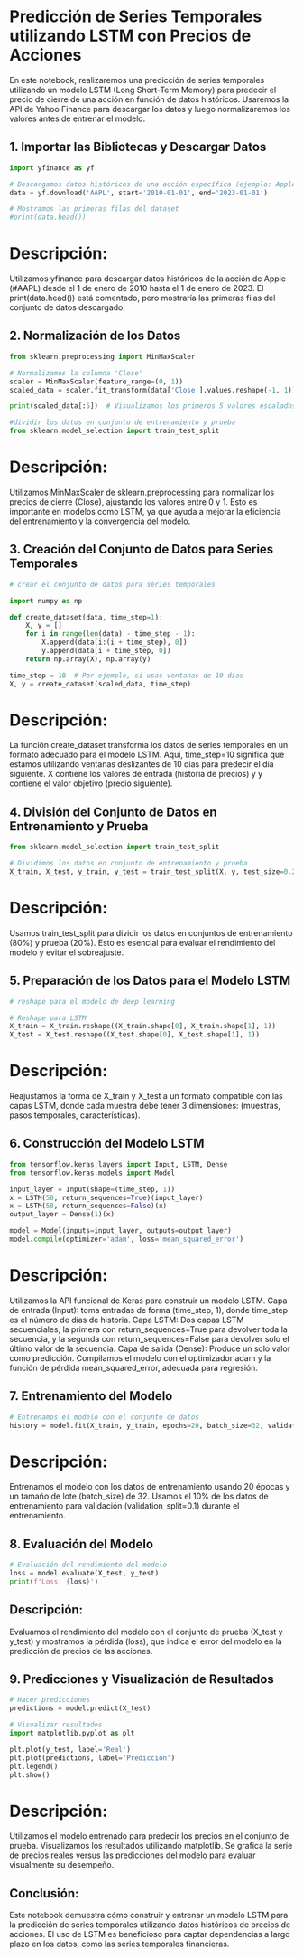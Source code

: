 # Predicción de Series Temporales utilizando LSTM con Precios de Acciones

En este notebook, realizaremos una predicción de series temporales utilizando un modelo LSTM (Long Short-Term Memory)
para predecir el precio de cierre de una acción en función de datos históricos.
Usaremos la API de Yahoo Finance para descargar los datos y luego normalizaremos los valores antes de entrenar el modelo.

## 1. Importar las Bibliotecas y Descargar Datos

```python
import yfinance as yf

# Descargamos datos históricos de una acción específica (ejemplo: Apple)
data = yf.download('AAPL', start='2010-01-01', end='2023-01-01')

# Mostramos las primeras filas del dataset
#print(data.head())
```
# Descripción:

Utilizamos yfinance para descargar datos históricos de la acción de Apple (#AAPL) desde el 1 de enero de 2010 hasta el 1 de enero de 2023.
El print(data.head()) está comentado, pero mostraría las primeras filas del conjunto de datos descargado.

## 2. Normalización de los Datos

```python
from sklearn.preprocessing import MinMaxScaler

# Normalizamos la columna 'Close'
scaler = MinMaxScaler(feature_range=(0, 1))
scaled_data = scaler.fit_transform(data['Close'].values.reshape(-1, 1))

print(scaled_data[:5])  # Visualizamos los primeros 5 valores escalados

#dividir los datos en conjunto de entrenamiento y prueba 
from sklearn.model_selection import train_test_split
```
# Descripción:

Utilizamos MinMaxScaler de sklearn.preprocessing para normalizar los precios de cierre (Close), ajustando los valores entre 0 y 1.
Esto es importante en modelos como LSTM, ya que ayuda a mejorar la eficiencia del entrenamiento y la convergencia del modelo.

## 3. Creación del Conjunto de Datos para Series Temporales

```python
# crear el conjunto de datos para series temporales

import numpy as np

def create_dataset(data, time_step=1):
    X, y = []
    for i in range(len(data) - time_step - 1):
        X.append(data[i:(i + time_step), 0])
        y.append(data[i + time_step, 0])
    return np.array(X), np.array(y)

time_step = 10  # Por ejemplo, si usas ventanas de 10 días
X, y = create_dataset(scaled_data, time_step)
```

# Descripción:

La función create_dataset transforma los datos de series temporales en un formato adecuado para el modelo LSTM. Aquí, time_step=10 significa que estamos utilizando ventanas deslizantes de 10 días para predecir el día siguiente.
X contiene los valores de entrada (historia de precios) y y contiene el valor objetivo (precio siguiente).

## 4. División del Conjunto de Datos en Entrenamiento y Prueba

```python
from sklearn.model_selection import train_test_split

# Dividimos los datos en conjunto de entrenamiento y prueba
X_train, X_test, y_train, y_test = train_test_split(X, y, test_size=0.2, random_state=42)
```

# Descripción:

Usamos train_test_split para dividir los datos en conjuntos de entrenamiento (80%) y prueba (20%).
Esto es esencial para evaluar el rendimiento del modelo y evitar el sobreajuste.

## 5. Preparación de los Datos para el Modelo LSTM

```python
# reshape para el modelo de deep learning

# Reshape para LSTM
X_train = X_train.reshape((X_train.shape[0], X_train.shape[1], 1))
X_test = X_test.reshape((X_test.shape[0], X_test.shape[1], 1))
```

# Descripción:

Reajustamos la forma de X_train y X_test a un formato compatible con las capas LSTM, donde cada muestra debe tener 3 dimensiones: (muestras, pasos temporales, características).

## 6. Construcción del Modelo LSTM

```python
from tensorflow.keras.layers import Input, LSTM, Dense
from tensorflow.keras.models import Model

input_layer = Input(shape=(time_step, 1))
x = LSTM(50, return_sequences=True)(input_layer)
x = LSTM(50, return_sequences=False)(x)
output_layer = Dense(1)(x)

model = Model(inputs=input_layer, outputs=output_layer)
model.compile(optimizer='adam', loss='mean_squared_error')
```

# Descripción:

Utilizamos la API funcional de Keras para construir un modelo LSTM.
Capa de entrada (Input): toma entradas de forma (time_step, 1), donde time_step es el número de días de historia.
Capa LSTM: Dos capas LSTM secuenciales, la primera con return_sequences=True para devolver toda la secuencia, y la segunda con return_sequences=False para devolver solo el último valor de la secuencia.
Capa de salida (Dense): Produce un solo valor como predicción.
Compilamos el modelo con el optimizador adam y la función de pérdida mean_squared_error, adecuada para regresión.

## 7. Entrenamiento del Modelo

```python
# Entrenamos el modelo con el conjunto de datos
history = model.fit(X_train, y_train, epochs=20, batch_size=32, validation_split=0.1)
```

# Descripción:

Entrenamos el modelo con los datos de entrenamiento usando 20 épocas y un tamaño de lote (batch_size) de 32.
Usamos el 10% de los datos de entrenamiento para validación (validation_split=0.1) durante el entrenamiento.

## 8. Evaluación del Modelo

```python
# Evaluación del rendimiento del modelo
loss = model.evaluate(X_test, y_test)
print(f'Loss: {loss}')
```

## Descripción:

Evaluamos el rendimiento del modelo con el conjunto de prueba (X_test y y_test) y mostramos la pérdida (loss), que indica el error del modelo en la predicción de precios de las acciones.

## 9. Predicciones y Visualización de Resultados

```python
# Hacer predicciones
predictions = model.predict(X_test)

# Visualizar resultados
import matplotlib.pyplot as plt

plt.plot(y_test, label='Real')
plt.plot(predictions, label='Predicción')
plt.legend()
plt.show()
```

# Descripción:

Utilizamos el modelo entrenado para predecir los precios en el conjunto de prueba.
Visualizamos los resultados utilizando matplotlib. Se grafica la serie de precios reales versus las predicciones del modelo para evaluar visualmente su desempeño.

## Conclusión:

Este notebook demuestra cómo construir y entrenar un modelo LSTM para la predicción de series temporales utilizando datos históricos de precios de acciones. El uso de LSTM es beneficioso para captar dependencias a largo plazo en los datos, como las series temporales financieras.

